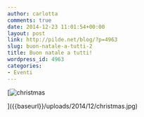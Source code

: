 ```yaml
---
author: carlotta
comments: true
date: 2014-12-23 11:01:54+00:00
layout: post
link: http://pilde.net/blog/?p=4963
slug: buon-natale-a-tutti-2
title: Buon natale a tutti!
wordpress_id: 4963
categories:
- Eventi
---
```


[![christmas]({{baseurl}}/uploads/2014/12/christmas.jpg)


]({{baseurl}}/uploads/2014/12/christmas.jpg)



